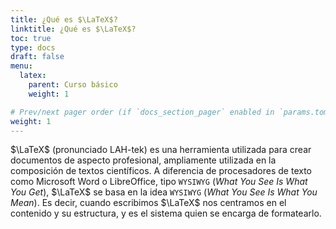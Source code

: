```yaml
---
title: ¿Qué es $\LaTeX$?
linktitle: ¿Qué es $\LaTeX$?
toc: true
type: docs
draft: false
menu:
  latex:
    parent: Curso básico
    weight: 1

# Prev/next pager order (if `docs_section_pager` enabled in `params.toml`)
weight: 1
---
```


$\LaTeX$ (pronunciado LAH-tek) es una herramienta utilizada para crear documentos de aspecto profesional, ampliamente utilizada en la composición de textos científicos. A diferencia de procesadores de texto como Microsoft Word o LibreOffice, tipo `WYSIWYG` (_What You See Is What You Get_), $\LaTeX$ se basa en la idea `WYSIWYG` (_What You See Is What You Mean_). Es decir, cuando escribimos $\LaTeX$ nos centramos en el contenido y su estructura, y es el sistema quien se encarga de formatearlo.